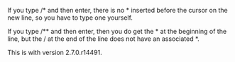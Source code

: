 If you type /* and then enter, there is no * inserted before the cursor on the new line, so you have to type one yourself.

If you type /** and then enter, then you do get the * at the beginning of the line, but the / at the end of the line does not have an associated *.


This is with version 2.7.0.r14491.

